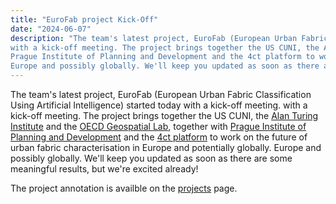 ```yaml
---
title: "EuroFab project Kick-Off"
date: "2024-06-07"
description: "The team's latest project, EuroFab (European Urban Fabric Classification Using Artificial Intelligence) started today with a kick-off meeting.
with a kick-off meeting. The project brings together the US CUNI, the Alan Turing Institute and the OECD Geospatial Lab, together with
Prague Institute of Planning and Development and the 4ct platform to work on the future of urban fabric characterisation in Europe and potentially globally.
Europe and possibly globally. We'll keep you updated as soon as there are some meaningful results, but we're excited already!"
---
```


The team's latest project, EuroFab (European Urban Fabric Classification Using Artificial Intelligence) started today with a kick-off meeting.
with a kick-off meeting. The project brings together the US CUNI, the [Alan Turing Institute](https://turing.ac.uk) and the [OECD Geospatial Lab](https://www.oecd.org/regional/regional-statistics/geospatial-lab.htm), together with
[Prague Institute of Planning and Development](http://iprpraha.cz) and the [4ct platform](http://4ct.eu) to work on the future of urban fabric characterisation in Europe and potentially globally.
Europe and possibly globally. We'll keep you updated as soon as there are some meaningful results, but we're excited already!

The project annotation is availble on the [projects](../../projects) page.